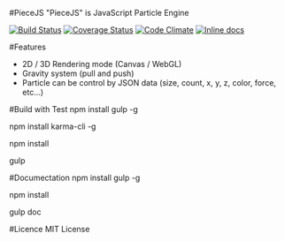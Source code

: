 #PieceJS
"PieceJS" is JavaScript Particle Engine

[![Build Status](https://travis-ci.org/mysticPrg/PieceJS.svg)](https://travis-ci.org/mysticPrg/PieceJS)
[![Coverage Status](https://coveralls.io/repos/mysticPrg/PieceJS/badge.svg?branch=master&service=github)](https://coveralls.io/github/mysticPrg/PieceJS?branch=master)
[![Code Climate](https://codeclimate.com/github/mysticPrg/PieceJS/badges/gpa.svg)](https://codeclimate.com/github/mysticPrg/PieceJS)
[![Inline docs](http://inch-ci.org/github/mysticPrg/PieceJS.svg?branch=master)](http://inch-ci.org/github/mysticPrg/PieceJS)

#Features
- 2D / 3D Rendering mode (Canvas / WebGL)
- Gravity system (pull and push)
- Particle can be control by JSON data (size, count, x, y, z, color, force, etc...)

#Build with Test
npm install gulp -g

npm install karma-cli -g

npm install

gulp

#Documectation
npm install gulp -g

npm install

gulp doc

#Licence
MIT License
